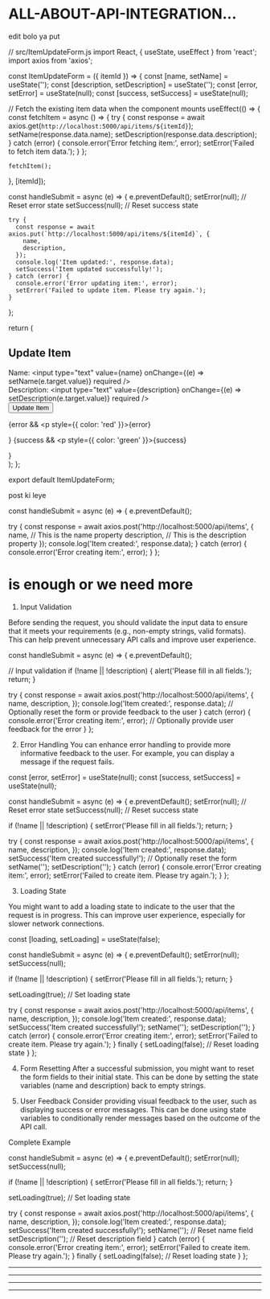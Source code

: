 # ALL-ABOUT-API-INTEGRATION...

edit bolo ya put

// src/ItemUpdateForm.js
import React, { useState, useEffect } from 'react';
import axios from 'axios';

const ItemUpdateForm = ({ itemId }) => {
  const [name, setName] = useState('');
  const [description, setDescription] = useState('');
  const [error, setError] = useState(null);
  const [success, setSuccess] = useState(null);

  // Fetch the existing item data when the component mounts
  useEffect(() => {
    const fetchItem = async () => {
      try {
        const response = await axios.get(`http://localhost:5000/api/items/${itemId}`);
        setName(response.data.name);
        setDescription(response.data.description);
      } catch (error) {
        console.error('Error fetching item:', error);
        setError('Failed to fetch item data.');
      }
    };

    fetchItem();
  }, [itemId]);

  const handleSubmit = async (e) => {
    e.preventDefault();
    setError(null); // Reset error state
    setSuccess(null); // Reset success state

    try {
      const response = await axios.put(`http://localhost:5000/api/items/${itemId}`, {
        name,
        description,
      });
      console.log('Item updated:', response.data);
      setSuccess('Item updated successfully!');
    } catch (error) {
      console.error('Error updating item:', error);
      setError('Failed to update item. Please try again.');
    }
  };

  return (
    <div>
      <h2>Update Item</h2>
      <form onSubmit={handleSubmit}>
        <div>
          <label>Name:</label>
          <input
            type="text"
            value={name}
            onChange={(e) => setName(e.target.value)}
            required
          />
        </div>
        <div>
          <label>Description:</label>
          <input
            type="text"
            value={description}
            onChange={(e) => setDescription(e.target.value)}
            required
          />
        </div>
        <button type="submit">Update Item</button>
      </form>
      {error && <p style={{ color: 'red' }}>{error}</p>}
      {success && <p style={{ color: 'green' }}>{success}</p>}
    </div>
  );
};

export default ItemUpdateForm;



post ki leye

const handleSubmit = async (e) => {
  e.preventDefault();
  
  try {
    const response = await axios.post('http://localhost:5000/api/items', {
      name,          // This is the name property
      description,   // This is the description property
    });
    console.log('Item created:', response.data);
  } catch (error) {
    console.error('Error creating item:', error);
  }
};

 # is enough or we need more

1. Input Validation


Before sending the request, you should validate the input data to ensure that it meets your requirements (e.g., non-empty strings, valid formats). This can help prevent unnecessary API calls and improve user experience.

const handleSubmit = async (e) => {
  e.preventDefault();

  // Input validation
  if (!name || !description) {
    alert('Please fill in all fields.');
    return;
  }

  try {
    const response = await axios.post('http://localhost:5000/api/items', {
      name,
      description,
    });
    console.log('Item created:', response.data);
    // Optionally reset the form or provide feedback to the user
  } catch (error) {
    console.error('Error creating item:', error);
    // Optionally provide user feedback for the error
  }
};


2. Error Handling
You can enhance error handling to provide more informative feedback to the user. For example, you can display a message if the request fails.


const [error, setError] = useState(null);
const [success, setSuccess] = useState(null);

const handleSubmit = async (e) => {
  e.preventDefault();
  setError(null); // Reset error state
  setSuccess(null); // Reset success state

  if (!name || !description) {
    setError('Please fill in all fields.');
    return;
  }

  try {
    const response = await axios.post('http://localhost:5000/api/items', {
      name,
      description,
    });
    console.log('Item created:', response.data);
    setSuccess('Item created successfully!');
    // Optionally reset the form
    setName('');
    setDescription('');
  } catch (error) {
    console.error('Error creating item:', error);
    setError('Failed to create item. Please try again.');
  }
};



3. Loading State

You might want to add a loading state to indicate to the user that the request is in progress. This can improve user experience, especially for slower network connections.


const [loading, setLoading] = useState(false);

const handleSubmit = async (e) => {
  e.preventDefault();
  setError(null);
  setSuccess(null);
  
  if (!name || !description) {
    setError('Please fill in all fields.');
    return;
  }

  setLoading(true); // Set loading state

  try {
    const response = await axios.post('http://localhost:5000/api/items', {
      name,
      description,
    });
    console.log('Item created:', response.data);
    setSuccess('Item created successfully!');
    setName('');
    setDescription('');
  } catch (error) {
    console.error('Error creating item:', error);
    setError('Failed to create item. Please try again.');
  } finally {
    setLoading(false); // Reset loading state
  }
};

4. Form Resetting
After a successful submission, you might want to reset the form fields to their initial state. This can be done by setting the state variables (name and description) back to empty strings.

5. User Feedback
Consider providing visual feedback to the user, such as displaying success or error messages. This can be done using state variables to conditionally render messages based on the outcome of the API call.



Complete Example

const handleSubmit = async (e) => {
  e.preventDefault();
  setError(null);
  setSuccess(null);
  
  if (!name || !description) {
    setError('Please fill in all fields.');
    return;
  }

  setLoading(true); // Set loading state

  try {
    const response = await axios.post('http://localhost:5000/api/items', {
      name,
      description,
    });
    console.log('Item created:', response.data);
    setSuccess('Item created successfully!');
    setName(''); // Reset name field
    setDescription(''); // Reset description field
  } catch (error) {
    console.error('Error creating item:', error);
    setError('Failed to create item. Please try again.');
  } finally {
    setLoading(false); // Reset loading state
  }
};

-----
----
----
----

